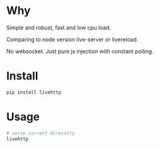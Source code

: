 # Why
Simple and robust, fast and low cpu load.

Comparing to node version live-server or livereload.

No websocket. Just pure js injection with constant polling.


# Install
``` bash
pip install livehttp
```



# Usage
``` bash
# serve current direcotry
livehttp

```

